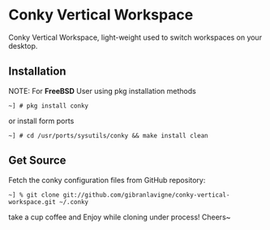 Conky Vertical Workspace
========================
Conky Vertical Workspace, light-weight used to switch workspaces on your desktop.

Installation
------------
NOTE: For **FreeBSD** User using pkg installation methods

```
~] # pkg install conky
```
or install form ports
```
~] # cd /usr/ports/sysutils/conky && make install clean
```

Get Source
------------
Fetch the conky configuration files from GitHub repository:
```
~] % git clone git://github.com/gibranlavigne/conky-vertical-workspace.git ~/.conky
```

take a cup coffee and Enjoy while cloning under process! Cheers~
